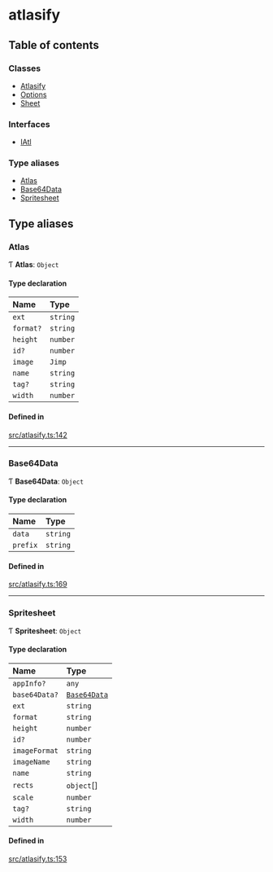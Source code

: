 # atlasify

## Table of contents

### Classes

- [Atlasify](../wiki/Atlasify)
- [Options](../wiki/Options)
- [Sheet](../wiki/Sheet)

### Interfaces

- [IAtl](../wiki/IAtl)

### Type aliases

- [Atlas](../wiki/Exports#atlas)
- [Base64Data](../wiki/Exports#base64data)
- [Spritesheet](../wiki/Exports#spritesheet)

## Type aliases

### Atlas

Ƭ **Atlas**: `Object`

#### Type declaration

| Name | Type |
| :------ | :------ |
| `ext` | `string` |
| `format?` | `string` |
| `height` | `number` |
| `id?` | `number` |
| `image` | `Jimp` |
| `name` | `string` |
| `tag?` | `string` |
| `width` | `number` |

#### Defined in

[src/atlasify.ts:142](https://github.com/soimy/atlasify/blob/c9f928b/src/atlasify.ts#L142)

___

### Base64Data

Ƭ **Base64Data**: `Object`

#### Type declaration

| Name | Type |
| :------ | :------ |
| `data` | `string` |
| `prefix` | `string` |

#### Defined in

[src/atlasify.ts:169](https://github.com/soimy/atlasify/blob/c9f928b/src/atlasify.ts#L169)

___

### Spritesheet

Ƭ **Spritesheet**: `Object`

#### Type declaration

| Name | Type |
| :------ | :------ |
| `appInfo?` | `any` |
| `base64Data?` | [`Base64Data`](../wiki/Exports#base64data) |
| `ext` | `string` |
| `format` | `string` |
| `height` | `number` |
| `id?` | `number` |
| `imageFormat` | `string` |
| `imageName` | `string` |
| `name` | `string` |
| `rects` | `object`[] |
| `scale` | `number` |
| `tag?` | `string` |
| `width` | `number` |

#### Defined in

[src/atlasify.ts:153](https://github.com/soimy/atlasify/blob/c9f928b/src/atlasify.ts#L153)
